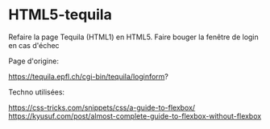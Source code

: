 # HTML5-tequila

Refaire la page Tequila (HTML1) en HTML5.
Faire bouger la fenêtre de login en cas d'échec

Page d'origine:

https://tequila.epfl.ch/cgi-bin/tequila/loginform?





Techno utilisées:

https://css-tricks.com/snippets/css/a-guide-to-flexbox/<br>
https://kyusuf.com/post/almost-complete-guide-to-flexbox-without-flexbox

